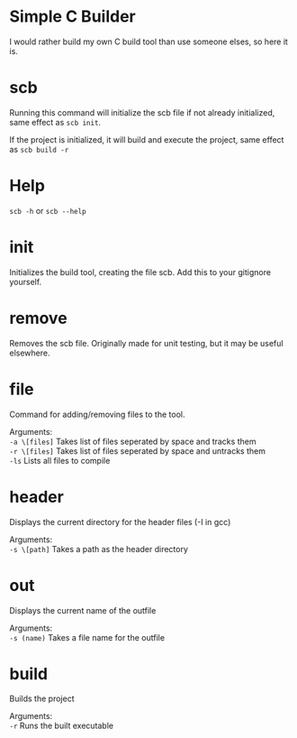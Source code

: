 # Simple C Builder

I would rather build my own C build tool than use someone elses, so here it is.

# scb

Running this command will initialize the scb file if not already initialized, same effect as `scb init`.

If the project is initialized, it will build and execute the project, same effect as `scb build -r`


# Help

`scb -h` or `scb --help`

# init
Initializes the build tool, creating the file scb. Add this to your gitignore yourself.

# remove
Removes the scb file. Originally made for unit testing, but it may be useful elsewhere.

# file
Command for adding/removing files to the tool.

Arguments:<br/>
`-a \[files]`       Takes list of files seperated by space and tracks them<br/>
`-r \[files]`       Takes list of files seperated by space and untracks them<br/>
`-ls`               Lists all files to compile<br/>

# header
Displays the current directory for the header files (-I in gcc)

Arguments:<br/>
`-s \[path]`      Takes a path as the header directory

# out
Displays the current name of the outfile

Arguments:<br/>
`-s (name)`       Takes a file name for the outfile

# build
Builds the project

Arguments:<br/>
`-r`              Runs the built executable